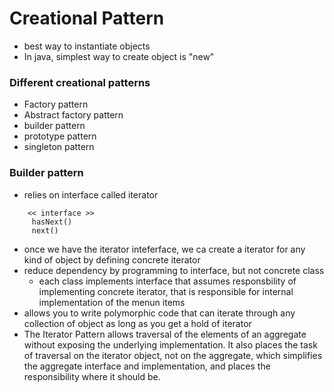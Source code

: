<h1> Creational Pattern </h1>

- best way to instantiate objects
- In java, simplest way to create object is "new"

<h3> Different creational patterns </h3>

- Factory pattern
- Abstract factory pattern
- builder pattern
- prototype pattern
- singleton pattern


<h3> Builder pattern </h3>

- relies on interface called iterator

```
    << interface >> 
     hasNext()
     next()
```
- once we have the iterator inteferface, we ca create a iterator for any kind of object by defining concrete iterator
- reduce dependency by programming to interface, but not concrete class
  - each class implements interface that assumes responsbility of implementing concrete iterator, that is
    responsible for internal implementation of the menun items
- allows you to write polymorphic code that can iterate through any collection of object as long as you get a hold of
 iterator
 - The Iterator Pattern allows traversal of the elements of an aggregate without exposing the underlying implementation.
It also places the task of traversal on the iterator object, not on the aggregate, which simplifies the aggregate interface and implementation, and places the responsibility where it should be.
